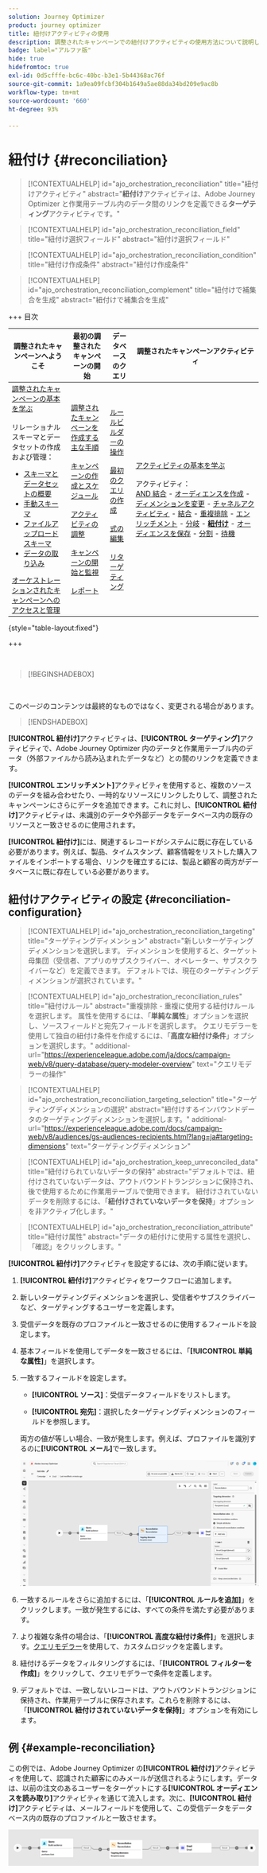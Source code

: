 ```yaml
---
solution: Journey Optimizer
product: journey optimizer
title: 紐付けアクティビティの使用
description: 調整されたキャンペーンでの紐付けアクティビティの使用方法について説明します
badge: label="アルファ版"
hide: true
hidefromtoc: true
exl-id: 0d5cfffe-bc6c-40bc-b3e1-5b44368ac76f
source-git-commit: 1a9ea09fcbf304b1649a5ae88da34bd209e9ac8b
workflow-type: tm+mt
source-wordcount: '660'
ht-degree: 93%

---
```


# 紐付け {#reconciliation}

>[!CONTEXTUALHELP]
>id="ajo_orchestration_reconciliation"
>title="紐付けアクティビティ"
>abstract="**紐付け**&#x200B;アクティビティは、Adobe Journey Optimizer と作業用テーブル内のデータ間のリンクを定義できる&#x200B;**ターゲティング**&#x200B;アクティビティです。"

>[!CONTEXTUALHELP]
>id="ajo_orchestration_reconciliation_field"
>title="紐付け選択フィールド"
>abstract="紐付け選択フィールド"

>[!CONTEXTUALHELP]
>id="ajo_orchestration_reconciliation_condition"
>title="紐付け作成条件"
>abstract="紐付け作成条件"

>[!CONTEXTUALHELP]
>id="ajo_orchestration_reconciliation_complement"
>title="紐付けで補集合を生成"
>abstract="紐付けで補集合を生成"


+++ 目次

| 調整されたキャンペーンへようこそ | 最初の調整されたキャンペーンの開始 | データベースのクエリ | 調整されたキャンペーンアクティビティ |
|---|---|---|---|
| [ 調整されたキャンペーンの基本を学ぶ ](../gs-orchestrated-campaigns.md)<br/><br/> リレーショナルスキーマとデータセットの作成および管理：</br> <ul><li>[ スキーマとデータセットの概要 ](../gs-schemas.md)</li><li>[ 手動スキーマ ](../manual-schema.md)</li><li>[ ファイルアップロードスキーマ ](../file-upload-schema.md)</li><li>[ データの取り込み ](../ingest-data.md)</li></ul>[ オーケストレーションされたキャンペーンへのアクセスと管理 ](../access-manage-orchestrated-campaigns.md) | [調整されたキャンペーンを作成する主な手順](../gs-campaign-creation.md)<br/><br/>[キャンペーンの作成とスケジュール](../create-orchestrated-campaign.md)<br/><br/>[アクティビティの調整](../orchestrate-activities.md)<br/><br/>[キャンペーンの開始と監視](../start-monitor-campaigns.md)<br/><br/>[レポート](../reporting-campaigns.md) | [ルールビルダーの操作](../orchestrated-rule-builder.md)<br/><br/>[最初のクエリの作成](../build-query.md)<br/><br/>[式の編集](../edit-expressions.md)<br/><br/>[リターゲティング](../retarget.md) | [アクティビティの基本を学ぶ](about-activities.md)<br/><br/>アクティビティ：<br/>[AND 結合](and-join.md) - [オーディエンスを作成](build-audience.md) - [ディメンションを変更](change-dimension.md) - [チャネルアクティビティ](channels.md) - [結合](combine.md) - [重複排除](deduplication.md) - [エンリッチメント](enrichment.md) - [分岐](fork.md) - <b>[紐付け](reconciliation.md)</b> - [オーディエンスを保存](save-audience.md) - [分割](split.md) - [待機](wait.md) |

{style="table-layout:fixed"}

+++

<br/>

>[!BEGINSHADEBOX]

</br>

このページのコンテンツは最終的なものではなく、変更される場合があります。

>[!ENDSHADEBOX]

**[!UICONTROL 紐付け]**&#x200B;アクティビティは、**[!UICONTROL ターゲティング]**&#x200B;アクティビティで、Adobe Journey Optimizer 内のデータと作業用テーブル内のデータ（外部ファイルから読み込まれたデータなど）との間のリンクを定義できます。

**[!UICONTROL エンリッチメント]**&#x200B;アクティビティを使用すると、複数のソースのデータを組み合わせたり、一時的なリソースにリンクしたりして、調整されたキャンペーンにさらにデータを追加できます。これに対し、**[!UICONTROL 紐付け]**&#x200B;アクティビティは、未識別のデータや外部データをデータベース内の既存のリソースと一致させるのに使用されます。

**[!UICONTROL 紐付け]**&#x200B;には、関連するレコードがシステムに既に存在している必要があります。例えば、製品、タイムスタンプ、顧客情報をリストした購入ファイルをインポートする場合、リンクを確立するには、製品と顧客の両方がデータベースに既に存在している必要があります。

## 紐付けアクティビティの設定 {#reconciliation-configuration}

>[!CONTEXTUALHELP]
>id="ajo_orchestration_reconciliation_targeting"
>title="ターゲティングディメンション"
>abstract="新しいターゲティングディメンションを選択します。 ディメンションを使用すると、ターゲット母集団（受信者、アプリのサブスクライバー、オペレーター、サブスクライバーなど）を定義できます。 デフォルトでは、現在のターゲティングディメンションが選択されています。"

>[!CONTEXTUALHELP]
>id="ajo_orchestration_reconciliation_rules"
>title="紐付けルール"
>abstract="重複排除 - 重複に使用する紐付けルールを選択します。 属性を使用するには、「**単純な属性**」オプションを選択し、ソースフィールドと宛先フィールドを選択します。 クエリモデラーを使用して独自の紐付け条件を作成するには、「**高度な紐付け条件**」オプションを選択します。"
>additional-url="https://experienceleague.adobe.com/ja/docs/campaign-web/v8/query-database/query-modeler-overview" text="クエリモデラーの操作"

>[!CONTEXTUALHELP]
>id="ajo_orchestration_reconciliation_targeting_selection"
>title="ターゲティングディメンションの選択"
>abstract="紐付けするインバウンドデータのターゲティングディメンションを選択します。"
>additional-url="https://experienceleague.adobe.com/docs/campaign-web/v8/audiences/gs-audiences-recipients.html?lang=ja#targeting-dimensions" text="ターゲティングディメンション"

>[!CONTEXTUALHELP]
>id="ajo_orchestration_keep_unreconciled_data"
>title="紐付けられていないデータの保持"
>abstract="デフォルトでは、紐付けされていないデータは、アウトバウンドトランジションに保持され、後で使用するために作業用テーブルで使用できます。 紐付けされていないデータを削除するには、「**紐付けされていないデータを保持**」オプションを非アクティブ化します。"

>[!CONTEXTUALHELP]
>id="ajo_orchestration_reconciliation_attribute"
>title="紐付け属性"
>abstract="データの紐付けに使用する属性を選択し、「確認」をクリックします。"

**[!UICONTROL 紐付け]**&#x200B;アクティビティを設定するには、次の手順に従います。

1. **[!UICONTROL 紐付け]**&#x200B;アクティビティをワークフローに追加します。

1. 新しいターゲティングディメンションを選択し、受信者やサブスクライバーなど、ターゲティングするユーザーを定義します。

1. 受信データを既存のプロファイルと一致させるのに使用するフィールドを設定します。

1. 基本フィールドを使用してデータを一致させるには、「**[!UICONTROL 単純な属性]**」を選択します。

1. 一致するフィールドを設定します。

   * **[!UICONTROL ソース]**：受信データフィールドをリストします。

   * **[!UICONTROL 宛先]**：選択したターゲティングディメンションのフィールドを参照します。

   両方の値が等しい場合、一致が発生します。例えば、プロファイルを識別するのに&#x200B;**[!UICONTROL メール]**&#x200B;で一致します。

   ![](../assets/workflow-reconciliation-criteria.png)

1. 一致するルールをさらに追加するには、「**[!UICONTROL ルールを追加]**」をクリックします。一致が発生するには、すべての条件を満たす必要があります。

1. より複雑な条件の場合は、「**[!UICONTROL 高度な紐付け条件]**」を選択します。[クエリモデラー](../orchestrated-rule-builder.md)を使用して、カスタムロジックを定義します。

1. 紐付けるデータをフィルタリングするには、「**[!UICONTROL フィルターを作成]**」をクリックして、クエリモデラーで条件を定義します。

1. デフォルトでは、一致しないレコードは、アウトバウンドトランジションに保持され、作業用テーブルに保存されます。これらを削除するには、「**[!UICONTROL 紐付けされていないデータを保持]**」オプションを有効にします。

## 例 {#example-reconciliation}

この例では、Adobe Journey Optimizer の&#x200B;**[!UICONTROL 紐付け]**&#x200B;アクティビティを使用して、認識された顧客にのみメールが送信されるようにします。データは、以前の注文のあるユーザーをターゲットにする&#x200B;**[!UICONTROL オーディエンスを読み取り]**&#x200B;アクティビティを通じて流入します。次に、**[!UICONTROL 紐付け]**&#x200B;アクティビティは、メールフィールドを使用して、この受信データをデータベース内の既存のプロファイルと一致させます。

![](../assets/workflow-reconciliation-sample-1.0.png)
